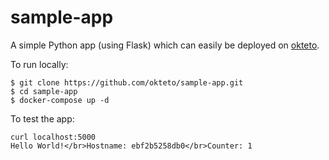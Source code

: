 # sample-app

A simple Python app (using Flask) which can easily be deployed on [okteto](okteto.com).

To run locally:

```
$ git clone https://github.com/okteto/sample-app.git
$ cd sample-app
$ docker-compose up -d
```

To test the app:

```
curl localhost:5000
Hello World!</br>Hostname: ebf2b5258db0</br>Counter: 1
```
